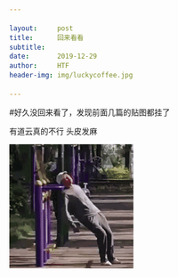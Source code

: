 ```yaml
---

layout:     post
title:      回来看看
subtitle:   
date:       2019-12-29
author:     HTF
header-img: img/luckycoffee.jpg

---
```


#好久没回来看了，发现前面几篇的贴图都挂了

有道云真的不行 头皮发麻

![image](img/dayechudian.gif)
